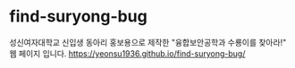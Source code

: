 # find-suryong-bug
성신여자대학교 신입생 동아리 홍보용으로 제작한 "융합보안공학과 수룡이를 찾아라!" 웹 페이지 입니다.
https://yeonsu1936.github.io/find-suryong-bug/
